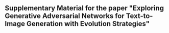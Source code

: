## Supplementary Material for the paper "Exploring Generative Adversarial Networks for Text-to-Image Generation with Evolution Strategies"
